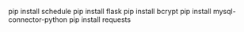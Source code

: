 pip install schedule
pip install flask
pip install bcrypt
pip install mysql-connector-python
pip install requests